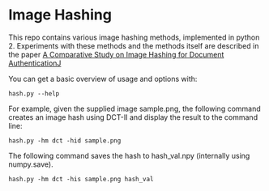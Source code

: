 # Image Hashing

This repo contains various image hashing methods, implemented in python 2.
Experiments with these methods and the methods itself are described in
the paper
[A Comparative Study on Image Hashing for Document AuthenticationJ](https://d-klein.github.io/image-hash/paper.pdf)


You can get a basic overview of usage and options with:

    hash.py --help

For example, given the supplied image sample.png, the following command creates an image hash using DCT-II and display the result to the command line:

    hash.py -hm dct -hid sample.png 

The following command saves the hash to hash_val.npy (internally using numpy.save). 

    hash.py -hm dct -his sample.png hash_val
    